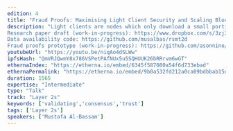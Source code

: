 ```yaml
---
edition: 4
title: "Fraud Proofs: Maximising Light Client Security and Scaling Blockchains with Dishonest Majorities"
description: "Light clients are nodes which only download a small portion of all of the data in a blockchain, and try to use indirect means to verify that a given chain is valid. Typically, instead of validating block data, they assume that the chain favoured by the blockchain's consensus algorithm only contains valid blocks, and that the majority of block producers are honest. By allowing such clients to receive fraud proofs generated by fully validating nodes that a block violates the protocol rules, we can eliminate the assumption that the majority of consensus-participating nodes are honest, and instead assume that there is at least one honest fully validating node that can distribute fraud proofs within a maximum network delay, and a minimum number of honest light clients to reconstruct missing data from blocks. Fraud proofs and data availability proofs are key to enabling on-chain scaling of blockchains (e.g. via sharding or bigger blocks) without significantly reducing the ability of end-user wallets to have assurance that all on-chain data is available and valid. We present, implement, and evaluate a novel complete fraud proof and data availability proof system.
Research paper draft (work-in-progress): https://www.dropbox.com/s/3zj3burdfrw5v69/fraudproofs-paper.pdf 
Data availability code: https://github.com/musalbas/rsmt2d 
Fraud proofs prototype (work-in-progress): https://github.com/asonnino/fraudproofs-prototype"
youtubeUrl: "https://youtu.be/niqAo4dSLWw"
ipfsHash: "QmVRJQwmY8x786VSPetPAfNUx5u5SQHUUK26bRRrvm6wGT"
ethernaIndex: "https://etherna.io/embed/6345f587080a54f6d733ebad"
ethernaPermalink: "https://etherna.io/embed/9b0a532fd212a0ca09bdbbab15d70043f53e340751c47e20445fc2afc86ca703"
duration: 1565
expertise: "Intermediate"
type: "Talk"
track: "Layer 2s"
keywords: ['validating','consensus','trust']
tags: ['Layer 2s']
speakers: ['Mustafa Al-Bassam']
---
```

